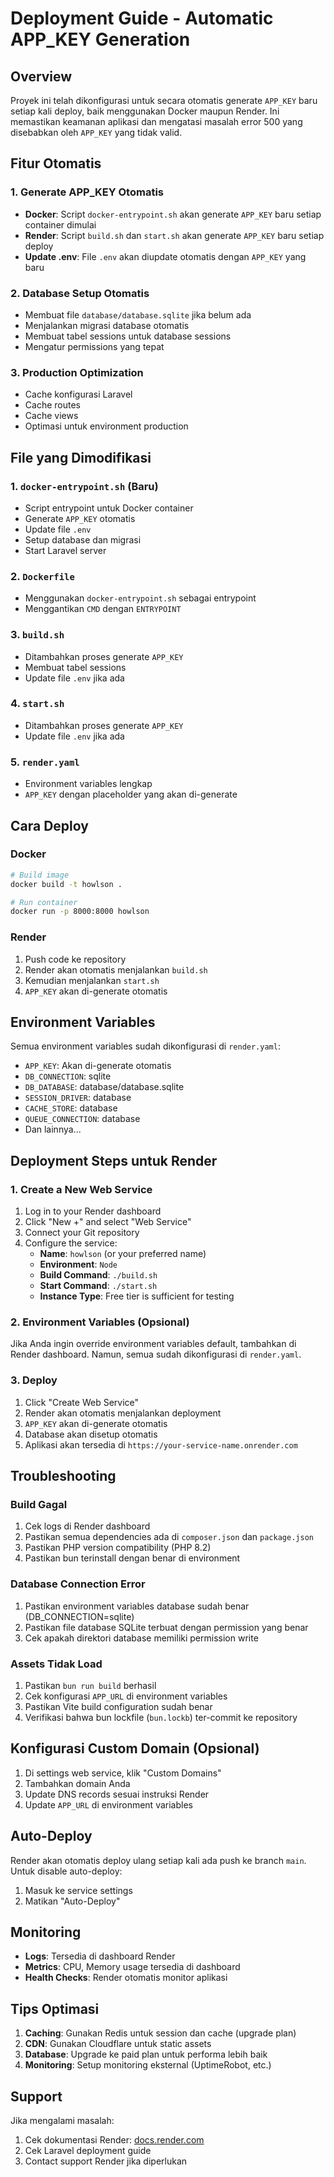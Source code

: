 # Deployment Guide - Automatic APP_KEY Generation

## Overview
Proyek ini telah dikonfigurasi untuk secara otomatis generate `APP_KEY` baru setiap kali deploy, baik menggunakan Docker maupun Render. Ini memastikan keamanan aplikasi dan mengatasi masalah error 500 yang disebabkan oleh `APP_KEY` yang tidak valid.

## Fitur Otomatis

### 1. Generate APP_KEY Otomatis
- **Docker**: Script `docker-entrypoint.sh` akan generate `APP_KEY` baru setiap container dimulai
- **Render**: Script `build.sh` dan `start.sh` akan generate `APP_KEY` baru setiap deploy
- **Update .env**: File `.env` akan diupdate otomatis dengan `APP_KEY` yang baru

### 2. Database Setup Otomatis
- Membuat file `database/database.sqlite` jika belum ada
- Menjalankan migrasi database otomatis
- Membuat tabel sessions untuk database sessions
- Mengatur permissions yang tepat

### 3. Production Optimization
- Cache konfigurasi Laravel
- Cache routes
- Cache views
- Optimasi untuk environment production

## File yang Dimodifikasi

### 1. `docker-entrypoint.sh` (Baru)
- Script entrypoint untuk Docker container
- Generate `APP_KEY` otomatis
- Update file `.env`
- Setup database dan migrasi
- Start Laravel server

### 2. `Dockerfile`
- Menggunakan `docker-entrypoint.sh` sebagai entrypoint
- Menggantikan `CMD` dengan `ENTRYPOINT`

### 3. `build.sh`
- Ditambahkan proses generate `APP_KEY`
- Membuat tabel sessions
- Update file `.env` jika ada

### 4. `start.sh`
- Ditambahkan proses generate `APP_KEY`
- Update file `.env` jika ada

### 5. `render.yaml`
- Environment variables lengkap
- `APP_KEY` dengan placeholder yang akan di-generate

## Cara Deploy

### Docker
```bash
# Build image
docker build -t howlson .

# Run container
docker run -p 8000:8000 howlson
```

### Render
1. Push code ke repository
2. Render akan otomatis menjalankan `build.sh`
3. Kemudian menjalankan `start.sh`
4. `APP_KEY` akan di-generate otomatis

## Environment Variables

Semua environment variables sudah dikonfigurasi di `render.yaml`:

- `APP_KEY`: Akan di-generate otomatis
- `DB_CONNECTION`: sqlite
- `DB_DATABASE`: database/database.sqlite
- `SESSION_DRIVER`: database
- `CACHE_STORE`: database
- `QUEUE_CONNECTION`: database
- Dan lainnya...

## Deployment Steps untuk Render

### 1. Create a New Web Service

1. Log in to your Render dashboard
2. Click "New +" and select "Web Service"
3. Connect your Git repository
4. Configure the service:
   - **Name**: `howlson` (or your preferred name)
   - **Environment**: `Node`
   - **Build Command**: `./build.sh`
   - **Start Command**: `./start.sh`
   - **Instance Type**: Free tier is sufficient for testing

### 2. Environment Variables (Opsional)

Jika Anda ingin override environment variables default, tambahkan di Render dashboard. Namun, semua sudah dikonfigurasi di `render.yaml`.

### 3. Deploy

1. Click "Create Web Service"
2. Render akan otomatis menjalankan deployment
3. `APP_KEY` akan di-generate otomatis
4. Database akan disetup otomatis
5. Aplikasi akan tersedia di `https://your-service-name.onrender.com`

## Troubleshooting

### Build Gagal

1. Cek logs di Render dashboard
2. Pastikan semua dependencies ada di `composer.json` dan `package.json`
3. Pastikan PHP version compatibility (PHP 8.2)
4. Pastikan bun terinstall dengan benar di environment

### Database Connection Error

1. Pastikan environment variables database sudah benar (DB_CONNECTION=sqlite)
2. Pastikan file database SQLite terbuat dengan permission yang benar
3. Cek apakah direktori database memiliki permission write

### Assets Tidak Load

1. Pastikan `bun run build` berhasil
2. Cek konfigurasi `APP_URL` di environment variables
3. Pastikan Vite build configuration sudah benar
4. Verifikasi bahwa bun lockfile (`bun.lockb`) ter-commit ke repository

## Konfigurasi Custom Domain (Opsional)

1. Di settings web service, klik "Custom Domains"
2. Tambahkan domain Anda
3. Update DNS records sesuai instruksi Render
4. Update `APP_URL` di environment variables

## Auto-Deploy

Render akan otomatis deploy ulang setiap kali ada push ke branch `main`. Untuk disable auto-deploy:
1. Masuk ke service settings
2. Matikan "Auto-Deploy"

## Monitoring

- **Logs**: Tersedia di dashboard Render
- **Metrics**: CPU, Memory usage tersedia di dashboard
- **Health Checks**: Render otomatis monitor aplikasi

## Tips Optimasi

1. **Caching**: Gunakan Redis untuk session dan cache (upgrade plan)
2. **CDN**: Gunakan Cloudflare untuk static assets
3. **Database**: Upgrade ke paid plan untuk performa lebih baik
4. **Monitoring**: Setup monitoring eksternal (UptimeRobot, etc.)

## Support

Jika mengalami masalah:
1. Cek dokumentasi Render: [docs.render.com](https://docs.render.com)
2. Cek Laravel deployment guide
3. Contact support Render jika diperlukan